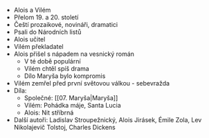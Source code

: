 - Alois a Vilém
- Přelom 19. a 20. století
- Čeští prozaikové, novináři, dramatici
- Psali do Národních listů
- Alois učitel
- Vilém překladatel
- Alois přišel s nápadem na vesnický román
	- V té době populární
	- Vilém chtěl spíš drama
	- Dílo Maryša bylo kompromis
- Vilém zemřel před první světovou válkou - sebevražda
- Díla:
	- Společné: [[07. Maryša|Maryša]]
	- Vilém: Pohádka máje, Santa Lucia
	- Alois: Nit stříbrná
- Další autoři: Ladislav Stroupežnický, Alois Jirásek, Émile Zola, Lev Nikolajevič Tolstoj, Charles Dickens

